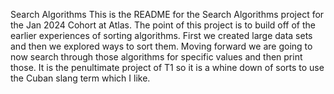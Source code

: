 Search Algorithms
This is the README for the Search Algorithms project for the Jan 2024 Cohort at Atlas.
The point of this project is to build off of the earlier experiences of sorting
algorithms. First we created large data sets and then we explored ways to sort them.
Moving forward we are going to now search through those algorithms for specific
values and then print those. It is the penultimate project of T1 so it is a whine
down of sorts to use the Cuban slang term which I like.